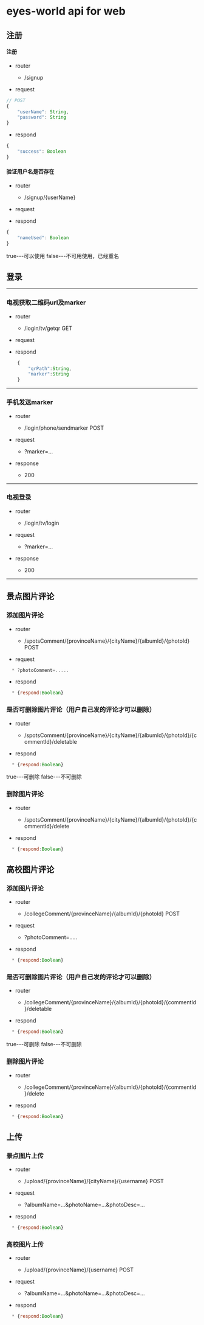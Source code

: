# eyes-world api for web

## 注册

#### 注册

* router
  * /signup

* request
```js
// POST
{
    "userName": String,
    "password": String
}
```

* respond
```js
{
    "success": Boolean
}
```

#### 验证用户名是否存在

* router
  * /signup/{userName}

* request

* respond
```js
{
    "nameUsed": Boolean
}
```
true---可以使用
false---不可用使用，已经重名
## 登录

----
### 电视获取二维码url及marker

* router
  * /login/tv/getqr  GET
  
* request


* respond
```js
    {
        "qrPath":String,
        "marker":String
    }
```

---
### 手机发送marker

* router
  * /login/phone/sendmarker  POST

* request
  * ?marker=...
  
* response
  * 200

---
###  电视登录

* router
  * /login/tv/login
  
* request
  * ?marker=...
  
* response
  *  200

---

## 景点图片评论

### 添加图片评论

* router
  * /spotsComment/{provinceName}/{cityName}/{albumId}/{photoId}  POST

* request
```js
  * ?photoComment=.....
```

* respond
```js
  * {respond:Boolean}
```

### 是否可删除图片评论（用户自己发的评论才可以删除）

* router
  * /spotsComment/{provinceName}/{cityName}/{albumId}/{photoId}/{commentId}/deletable
  
* respond
```js
  * {respond:Boolean} 
```
true---可删除
false---不可删除

### 删除图片评论
* router
  * /spotsComment/{provinceName}/{cityName}/{albumId}/{photoId}/{commentId}/delete
  
* respond
```js
  * {respond:Boolean}
```



## 高校图片评论

### 添加图片评论

* router
  * /collegeComment/{provinceName}/{albumId}/{photoId}  POST

* request

  *  ?photoComment=.....


* respond
```js
  * {respond:Boolean}
```
### 是否可删除图片评论（用户自己发的评论才可以删除）

* router
  * /collegeComment/{provinceName}/{albumId}/{photoId}/{commentId}/deletable
  
* respond
```js
  * {respond:Boolean} 
```
true---可删除
false---不可删除


### 删除图片评论

* router
  * /collegeComment/{provinceName}/{albumId}/{photoId}/{commentId}/delete  
  
* respond
```js
  * {respond:Boolean}
```


## 上传

### 景点图片上传

* router
  * /upload/{provinceName}/{cityName}/{username}  POST

* request

  * ?albumName=...&photoName=...&photoDesc=...


* respond
```js
  * {respond:Boolean}
```
### 高校图片上传

* router
  * /upload/{provinceName}/{username}  POST

* request

  * ?albumName=...&photoName=...&photoDesc=...


* respond
```js
  * {respond:Boolean}
```



